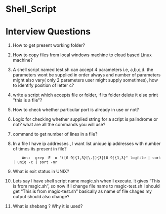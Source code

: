 # Shell_Script

Interview Questions
====================

1. How to get present working folder?
2. How to copy files from local windows machine to cloud based Linux machine?
3. A shell script named test.sh can accept 4 parameters i.e, a,b,c,d. the parameters wont be supplied in order always and number of parameters might also vary( only 2 parameters user might supply sometimes), how to identify position of letter c?
4. write a script which accepts file or folder, if its folder delete it else print "this is a file"?
5. How to check whether particular port is already in use or not?
6. Logic for checking whether supplied string for a script is palindrome or not? what are all the commands you will use?
7. command to get number of lines in a file?
8. In a file I have ip addresses , I want list unique ip addresses with number of times its present in file?

           Ans:  grep -E -o "([0-9]{1,3}[\.]){3}[0-9]{1,3}" logfile | sort | uniq -c | sort -nr  

9. What is exit status in UNIX?
10. Lets say I have shell script name magic.sh when I execute. It gives “This is from magic.sh”, so now if I change file name to magic-test.sh I should get “This is from magic-test.sh” basically as name of file chages my output should also change?
11. What is shebang ? Why it is used?

